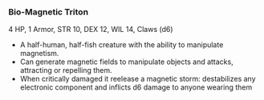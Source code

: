 ### Bio-Magnetic Triton

4 HP, 1 Armor, STR 10, DEX 12, WIL 14, Claws (d6)

- A half-human, half-fish creature with the ability to manipulate magnetism.
- Can generate magnetic fields to manipulate objects and attacks, attracting or repelling them.
- When critically damaged it reelease a magnetic storm: destabilizes any electronic component and inflicts d6 damage to anyone wearing them

